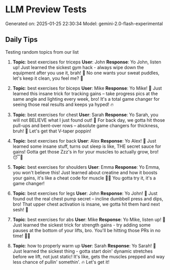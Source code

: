 # LLM Preview Tests
Generated on: 2025-01-25 22:30:34
Model: gemini-2.0-flash-experimental


## Daily Tips
Testing random topics from our list

1. **Topic**: best exercises for triceps
   **User**: John
   **Response**: Yo John, listen up! Just learned the sickest gym hack - always wipe down the equipment after you use it, brah! 🧼 No one wants your sweat puddles, let's keep it clean, you feel me? 💪


2. **Topic**: best exercises for biceps
   **User**: Mike
   **Response**: Yo Mike! 💪 Just learned this insane trick for tracking gains – take progress pics at the same angle and lighting every week, bro! It's a total game changer for seeing those real results and keeps ya hyped! 🔥


3. **Topic**: best exercises for chest
   **User**: Sarah
   **Response**: Yo Sarah, you will not BELIEVE what I just found out! 🤯 For back day, we gotta hit those pull-ups and bent-over rows – absolute game changers for thickness, bruh! 💪 Let's get that V-taper poppin! 


4. **Topic**: best exercises for back
   **User**: Alex
   **Response**: Yo Alex! 💪 Just learned some insane stuff, turns out sleep is like, THE secret sauce for gains! Gotta get those Zzz's in for your muscles to actually grow, bro! 😴🤯


5. **Topic**: best exercises for shoulders
   **User**: Emma
   **Response**: Yo Emma, you won't believe this! Just learned about creatine and how it boosts your gains, it's like a cheat code for muscle 💪😤 You gotta try it, it's a game changer!


6. **Topic**: best exercises for legs
   **User**: John
   **Response**: Yo John! 💪 Just found out the real chest pump secret – incline dumbbell press and dips, bro! That upper chest activation is insane, we gotta hit them hard next sesh! 💯


7. **Topic**: best exercises for abs
   **User**: Mike
   **Response**: Yo Mike, listen up! 🤯 Just learned the sickest trick for strength gains - try adding some pauses at the bottom of your lifts, bro. You'll be hitting those PRs in no time! 💪😤


8. **Topic**: how to properly warm up
   **User**: Sarah
   **Response**: Yo Sarah! 💪 Just learned the sickest thing - gotta start doin' dynamic stretches before we lift, not just static! It's like, gets the muscles prepped and way less chance of pullin' somethin'. 🔥 Let's get it!


